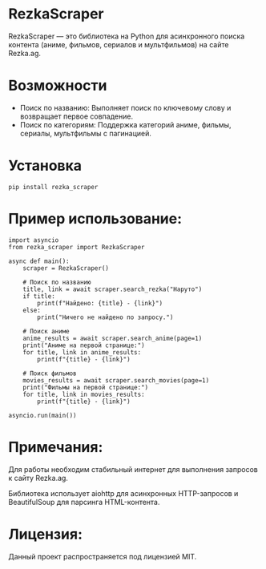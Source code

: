 # RezkaScraper

RezkaScraper — это библиотека на Python для асинхронного поиска контента (аниме, фильмов, сериалов и мультфильмов) на сайте Rezka.ag.

# Возможности
- Поиск по названию: Выполняет поиск по ключевому слову и возвращает первое совпадение.
- Поиск по категориям: Поддержка категорий аниме, фильмы, сериалы, мультфильмы с пагинацией.

# Установка
```
pip install rezka_scraper
```

# Пример использование:
```
import asyncio
from rezka_scraper import RezkaScraper

async def main():
    scraper = RezkaScraper()

    # Поиск по названию
    title, link = await scraper.search_rezka("Наруто")
    if title:
        print(f"Найдено: {title} - {link}")
    else:
        print("Ничего не найдено по запросу.")

    # Поиск аниме
    anime_results = await scraper.search_anime(page=1)
    print("Аниме на первой странице:")
    for title, link in anime_results:
        print(f"{title} - {link}")

    # Поиск фильмов
    movies_results = await scraper.search_movies(page=1)
    print("Фильмы на первой странице:")
    for title, link in movies_results:
        print(f"{title} - {link}")

asyncio.run(main())
```

# Примечания:
Для работы необходим стабильный интернет для выполнения запросов к сайту Rezka.ag.

Библиотека использует aiohttp для асинхронных HTTP-запросов и BeautifulSoup для парсинга HTML-контента.

# Лицензия:
Данный проект распространяется под лицензией MIT.